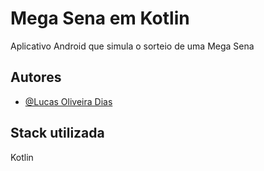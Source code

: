 # Mega Sena em Kotlin
Aplicativo Android que simula o sorteio de uma Mega Sena








## Autores

- [@Lucas Oliveira Dias](https://www.github.com/codedias)








## Stack utilizada

Kotlin

